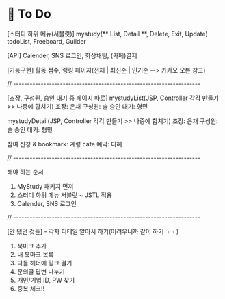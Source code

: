 # :balloon: To Do

[스터디 하위 메뉴(서블릿)]
mystudy(** List, Detail **, Delete, Exit, Update) 
todoList, 
Freeboard, 
Guilder

[API]
Calender, SNS 로그인, 화상채팅, (카페)결제

[기능구현]
활동 점수, 랭킹 페이지(전체 | 최신순 | 인기순  --> 카카오 오븐 참고)

// --------------------------------------------------------------------

[조장, 구성원, 승인 대기 중 페이지 따로]
mystudyList(JSP, Controller 각각 만들기 >> 나중에 합치기)
조장: 은채
구성원: 솔
승인 대기: 형민 

mystudyDetail(JSP, Controller 각각 만들기 >> 나중에 합치기)
조장: 은채
구성원: 솔
승인 대기: 형민 

참여 신청 & bookmark: 계령
cafe 예약: 다혜

// --------------------------------------------------------------------

해야 하는 순서
1. MyStudy 패키지 먼저
2. 스터디 하위 메뉴 서블릿 ~ JSTL 적용
3. Calender, SNS 로그인

// --------------------------------------------------------------------

[안 됐던 것들] - 각자 디테일 알아서 하기(어려우니까 같이 하기 ㅜㅜ)
1. 북마크 추가
2. 내 북마크 목록
3. 다들 헤더에 링크 걸기
4. 문의글 답변 나누기
5. 개인/기업 ID, PW 찾기
6. 중복 체크!!
